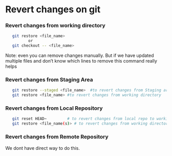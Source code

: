 # Revert changes on git

### Revert changes from working directory
```sh
   git restore <file_name> 
          or
   git checkout -- <file_name>
```
Note: even you can remove changes manually. But if we have updated multiple files and don’t know which lines to remove this command really helps 

### Revert changes from Staging Area
```sh 
   git restore --staged <file_name>  #to revert changes from Staging area to working directory  
   git restore <file_name> #to revert changes from working directory  
```

### Revert changes from Local Repository 
```sh 
   git reset HEAD~         # to revert changes from local repo to working directory
   git restore <file_name(s)> # to revert changes from working directory  
```

### Revert changes from Remote Repository 

We dont have direct way to do this.
